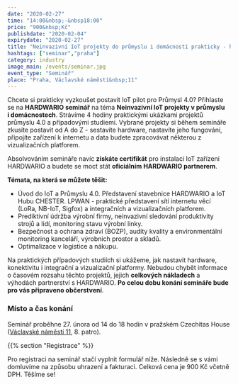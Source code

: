 ```yaml
---
date: "2020-02-27"
time: "14:00&nbsp;-&nbsp18:00"
price: "900&nbsp;Kč"
publishdate: "2020-02-04"
expirydate: "2020-02-27"
title: "Neinvazivní IoT projekty do průmyslu i domácností prakticky - hardware, konektivita, platformy, případovky, náklady"
hashtags: ["seminar","praha"]
category: industry
image_main: /events/seminar.jpg
event_type: "Seminář"
place: "Praha, Václavské náměstí&nbsp;11"
---
```


Chcete si prakticky vyzkoušet postavit IoT pilot pro Průmysl 4.0? Přihlaste se na **HARDWARIO seminář** na téma **Neinvazivní IoT projekty v průmyslu i&nbsp;domácnostech**. Strávíme 4 hodiny praktickými ukázkami projektů průmyslu 4.0 a případovými studiemi. Vybrané projekty si během semináře zkusíte postavit od A do Z - sestavíte hardware, nastavíte jeho fungování, připojíte zařízení k internetu a data budete zpracovávat některou z vizualizačních platforem.

Absolvováním semináře navíc **získáte certifikát** pro instalaci IoT zařízení HARDWARIO a budete se moct stát **oficiálním HARDWARIO partnerem**.

**Témata, na která se můžete těšit:**

<ul class = "font-list">
<li>Úvod do IoT a Průmyslu 4.0. Představení stavebnice HARDWARIO a IoT Hubu CHESTER. LPWAN - praktické představení sítí internetu věcí (LoRa, NB-IoT, Sigfox) a integračních a vizualizačních platforem.</li>
<li>Prediktivní údržba výrobní firmy, neinvazivní sledování produktivity strojů a lidí, monitoring stavu výrobní linky.</li>
<li>Bezpečnost a ochrana zdraví (BOZP), audity kvality a environmentální monitoring kanceláří, výrobních prostor a skladů.</li>
<li>Optimalizace v logistice a nákupu.</li>
</ul>

Na praktických případových studiích si ukážeme, jak nastavit hardware, konektivitu i integrační a vizualizační platformy. Nebudou chybět informace o časovém rozsahu těchto projektů, jejich **celkových nákladech** a výhodách partnerství s HARDWARIO. **Po celou dobu konání semináře bude pro vás připraveno občerstvení**.

### Místo a čas konání

Seminář proběhne 27. února od 14 do 18 hodin v pražském Czechitas House ([Václavské náměstí 11](https://goo.gl/maps/X97ZWUJV5XdCZ17Z8), 8. patro).

{{% section "Registrace" %}}

Pro registraci na seminář stačí vyplnit formulář níže. Následně se s vámi domluvíme na způsobu uhrazení a fakturaci. Celková cena je 900 Kč včetně DPH. Těšíme se!

<script charset="utf-8" type="text/javascript" src="//js.hsforms.net/forms/shell.js"></script>
<script>
  hbspt.forms.create({
	portalId: "5453210",
	formId: "62194456-acb8-4215-b660-2b625f9ea77b"
});
</script>
